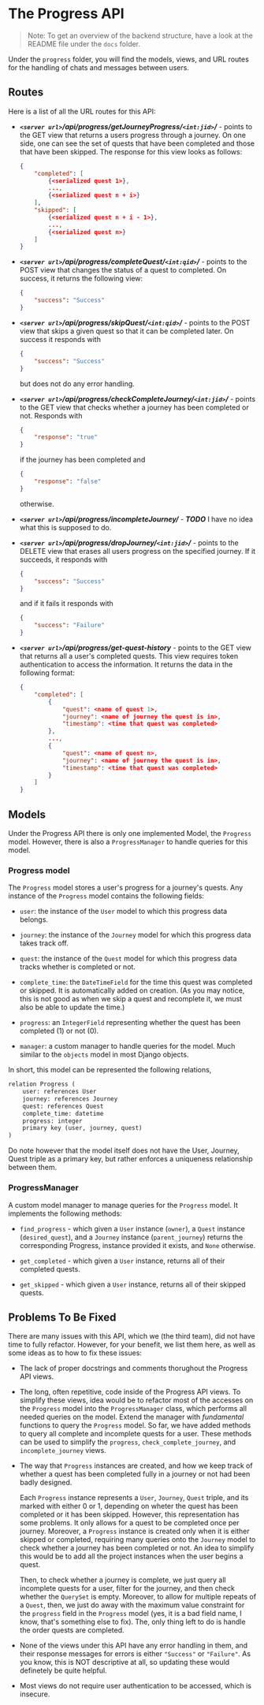 # The Progress API

> Note: To get an overview of the backend structure, have a look at the README
> file under the `docs` folder.

Under the `progress` folder, you will find the models, views, and URL routes for the
handling of chats and messages between users.

## Routes

Here is a list of all the URL routes for this API:

- ***`<server url>`/api/progress/getJourneyProgress/`<int:jid>`/*** - points to
the GET view that returns a users progress through a journey. On one side, one
can see the set of quests that have been completed and those that have been
skipped. The response for this view looks as follows:

    ```json
    {
        "completed": [
            {<serialized quest 1>},
            ...,
            {<serialized quest n + i>}
        ], 
        "skipped": [
            {<serialized quest n + i - 1>},
            ...,
            {<serialized quest n>}
        ]
    }
    ```

- ***`<server url>`/api/progress/completeQuest/`<int:qid>`/*** - points to the
POST view that changes the status of a quest to completed. On success, it
returns the following view:

    ```json
    {
        "success": "Success"
    }
    ```

- ***`<server url>`/api/progress/skipQuest/`<int:qid>`/*** - points to the POST
view that skips a given quest so that it can be completed later. On success it
responds with

    ```json
    {
        "success": "Success"
    }
    ```

    but does not do any error handling.

- ***`<server url>`/api/progress/checkCompleteJourney/`<int:jid>`/*** - points to
the GET view that checks whether a journey has been completed or not. Responds
with

    ```json
    {
        "response": "true"
    }
    ```

    if the journey has been completed and

    ```json
    {
        "response": "false"
    }
    ```

    otherwise.

- ***`<server url>`/api/progress/incompleteJourney/*** - ***TODO*** I have no
idea what this is supposed to do.

- ***`<server url>`/api/progress/dropJourney/`<int:jid>`/*** - points to the
DELETE view that erases all users progress on the specified journey. If it
succeeds, it responds with

    ```json
    {
        "success": "Success"
    }
    ```

    and if it fails it responds with

    ```json
    {
        "success": "Failure"
    }
    ```

- ***`<server url>`/api/progress/get-quest-history*** - points to the GET view
that returns all a user's completed quests. This view requires token
authentication to access the information. It returns the data in the following
format:

    ```json
    {
        "completed": [
            {
                "quest": <name of quest 1>, 
                "journey": <name of journey the quest is in>,
                "timestamp": <time that quest was completed>
            },
            ...,
            {
                "quest": <name of quest n>, 
                "journey": <name of journey the quest is in>,
                "timestamp": <time that quest was completed>
            }
        ]
    }
    ```

## Models

Under the Progress API there is only one implemented Model, the `Progress`
model. However, there is also a `ProgressManager` to handle queries for this
model.

### Progress model

The `Progress` model stores a user's progress for a journey's quests. Any
instance of the `Progress` model contains the following fields:

- `user`: the instance of the `User` model to which this progress data belongs.

- `journey`: the instance of the `Journey` model for which this progress data
takes track off.

- `quest`: the instance of the `Quest` model for which this progress data tracks
whether is completed or not.

- `complete_time`: the `DateTimeField` for the time this quest was completed or
skipped. It is automatically added on creation. (As you may notice, this is not
good as when we skip a quest and recomplete it, we must also be able to update
the time.)

- `progress`: an `IntegerField` representing whether the quest has been
completed (1) or not (0).

- `manager`: a custom manager to handle queries for the model. Much similar to
the `objects` model in most Django objects.

In short, this model can be represented the following relations,

```txt
relation Progress (
    user: references User
    journey: references Journey
    quest: references Quest
    complete_time: datetime
    progress: integer
    primary key (user, journey, quest)
)
```

Do note however that the model itself does not have the User, Journey, Quest
triple as a primary key, but rather enforces a uniqueness relationship between
them.

### ProgressManager

A custom model manager to manage queries for the `Progress` model. It implements
the following methods:

- `find_progress` - which given a `User` instance (`owner`), a `Quest` instance
(`desired_quest`), and a `Journey` instance (`parent_journey`) returns the
corresponding Progress, instance provided it exists, and `None` otherwise.

- `get_completed` - which given a `User` instance, returns all of their
completed quests.

- `get_skipped` - which given a `User` instance, returns all of their
skipped quests.

## Problems To Be Fixed

There are many issues with this API, which we (the third team), did not have
time to fully refactor. However, for your benefit, we list them here, as well as
some ideas  as to how to fix these issues:

- The lack of proper docstrings and comments thorughout the Progress API views.

- The long, often repetitive, code inside of the Progress API views. To simplify
these views, idea would be to refactor most of the accesses on the `Progress`
model into the `ProgressManager` class, which performs all needed queries on the
model. Extend the manager with *fundamental* functions to query the `Progress`
model. So far, we have added methods to query all complete and incomplete
quests for a user. These methods can be used to simplify the `progress`,
`check_complete_journey`, and `incomplete_journey` views.

- The way that `Progress` instances are created, and how we keep track of whether
a quest has been completed fully in a journey or not had been badly designed.

    Each `Progress` instance represents a `User`, `Journey`, `Quest` triple, and
    its marked with either 0 or 1, depending on wheter the quest has been
    completed or it has been skipped. However, this representation has some
    problems. It only allows for a quest to be completed once per journey.
    Moreover, a `Progress` instance is created only when it is either skipped or
    completed, requiring many queries onto the `Journey` model to check whether
    a journey has been completed or not. An idea to simplify this would be to
    add all the project instances when the user begins a quest.

    Then, to check whether a journey is complete, we just query all incomplete
    quests for a user, filter for the journey, and then check whether the
    `QuerySet` is empty. Moreover, to allow for multiple repeats of a `Quest`,
    then, we just do away with the maximum value constraint for the `progress`
    field in the `Progress` model (yes, it is a bad field name, I know, that's
    something else to fix). The, only thing left to do is handle the order
    quests are completed.

- None of the views under this API have any error handling in them, and their
response messages for errors is either `"Success"` or `"Failure"`. As you know,
this is NOT descriptive at all, so updating these would definetely be quite
helpful.

- Most views do not require user authentication to be accessed, which is
insecure.
